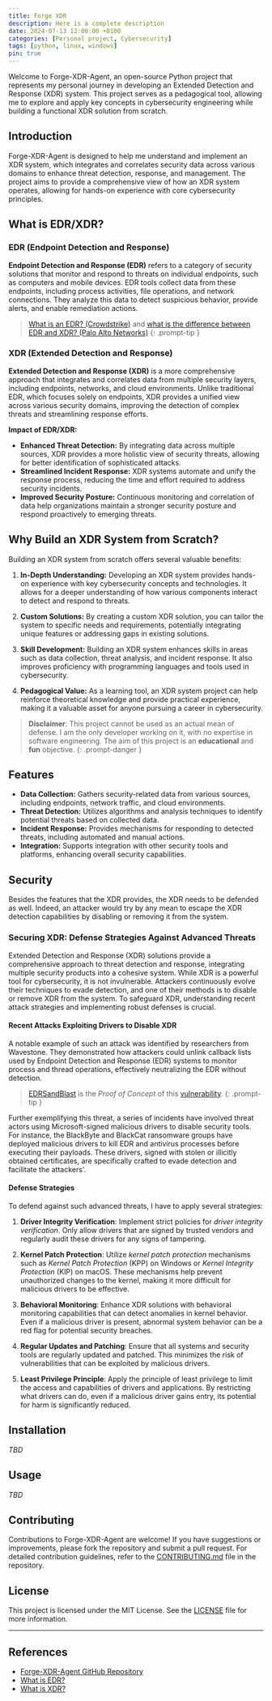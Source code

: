 ```yaml
---
title: Forge XDR
description: Here is a complete description
date: 2024-07-13 12:00:00 +0100
categories: [Personal project, Cybersecurity]
tags: [python, linux, windows]
pin: true
---
```


Welcome to Forge-XDR-Agent, an open-source Python project that represents my personal journey in developing an Extended Detection and Response (XDR) system. This project serves as a pedagogical tool, allowing me to explore and apply key concepts in cybersecurity engineering while building a functional XDR solution from scratch.

## Introduction

Forge-XDR-Agent is designed to help me understand and implement an XDR system, which integrates and correlates security data across various domains to enhance threat detection, response, and management. The project aims to provide a comprehensive view of how an XDR system operates, allowing for hands-on experience with core cybersecurity principles.

## What is EDR/XDR?

### EDR (Endpoint Detection and Response)

**Endpoint Detection and Response (EDR)** refers to a category of security solutions that monitor and respond to threats on individual endpoints, such as computers and mobile devices. EDR tools collect data from these endpoints, including process activities, file operations, and network connections. They analyze this data to detect suspicious behavior, provide alerts, and enable remediation actions.

> [What is an EDR? (Crowdstrike)](https://www.crowdstrike.com/epp-101/what-is-edr/) and [what is the difference between EDR and XDR? (Palo Alto Networks)](https://www.paloaltonetworks.com/cyberpedia/what-is-edr-vs-xdr)
{: .prompt-tip }

### XDR (Extended Detection and Response)

**Extended Detection and Response (XDR)** is a more comprehensive approach that integrates and correlates data from multiple security layers, including endpoints, networks, and cloud environments. Unlike traditional EDR, which focuses solely on endpoints, XDR provides a unified view across various security domains, improving the detection of complex threats and streamlining response efforts.

**Impact of EDR/XDR:**

- **Enhanced Threat Detection:** By integrating data across multiple sources, XDR provides a more holistic view of security threats, allowing for better identification of sophisticated attacks.
- **Streamlined Incident Response:** XDR systems automate and unify the response process, reducing the time and effort required to address security incidents.
- **Improved Security Posture:** Continuous monitoring and correlation of data help organizations maintain a stronger security posture and respond proactively to emerging threats.

## Why Build an XDR System from Scratch?

Building an XDR system from scratch offers several valuable benefits:

1. **In-Depth Understanding:** Developing an XDR system provides hands-on experience with key cybersecurity concepts and technologies. It allows for a deeper understanding of how various components interact to detect and respond to threats.

2. **Custom Solutions:** By creating a custom XDR solution, you can tailor the system to specific needs and requirements, potentially integrating unique features or addressing gaps in existing solutions.

3. **Skill Development:** Building an XDR system enhances skills in areas such as data collection, threat analysis, and incident response. It also improves proficiency with programming languages and tools used in cybersecurity.

4. **Pedagogical Value:** As a learning tool, an XDR system project can help reinforce theoretical knowledge and provide practical experience, making it a valuable asset for anyone pursuing a career in cybersecurity.

> **Disclaimer**: This project cannot be used as an actual mean of defense. I am the only developer working on it, with no expertise in software engineering. The aim of this project is an **educational** and **fun** objective.
{: .prompt-danger }


## Features

- **Data Collection:** Gathers security-related data from various sources, including endpoints, network traffic, and cloud environments.
- **Threat Detection:** Utilizes algorithms and analysis techniques to identify potential threats based on collected data.
- **Incident Response:** Provides mechanisms for responding to detected threats, including automated and manual actions.
- **Integration:** Supports integration with other security tools and platforms, enhancing overall security capabilities.

## Security

Besides the features that the XDR provides, the XDR needs to be defended as well.
Indeed, an attacker would try by any mean to escape the XDR detection capabilities by disabling or removing it from the system.

### Securing XDR: Defense Strategies Against Advanced Threats

Extended Detection and Response (XDR) solutions provide a comprehensive approach to threat detection and response, integrating multiple security products into a cohesive system. While XDR is a powerful tool for cybersecurity, it is not invulnerable. Attackers continuously evolve their techniques to evade detection, and one of their methods is to disable or remove XDR from the system. To safeguard XDR, understanding recent attack strategies and implementing robust defenses is crucial.

#### Recent Attacks Exploiting Drivers to Disable XDR

A notable example of such an attack was identified by researchers from Wavestone. They demonstrated how attackers could unlink callback lists used by Endpoint Detection and Response (EDR) systems to monitor process and thread operations, effectively neutralizing the EDR without detection.

> [EDRSandBlast](https://github.com/wavestone-cdt/EDRSandblast) is the *Proof of Concept* of this [vulnerability](https://nvd.nist.gov/vuln/detail/CVE-2019-16098).
{: .prompt-tip }

Further exemplifying this threat, a series of incidents have involved threat actors using Microsoft-signed malicious drivers to disable security tools. For instance, the BlackByte and BlackCat ransomware groups have deployed malicious drivers to kill EDR and antivirus processes before executing their payloads. These drivers, signed with stolen or illicitly obtained certificates, are specifically crafted to evade detection and facilitate the attackers'.

#### Defense Strategies

To defend against such advanced threats, I have to apply several strategies:

1. **Driver Integrity Verification**: Implement strict policies for *driver integrity verification*. Only allow drivers that are signed by trusted vendors and regularly audit these drivers for any signs of tampering.

2. **Kernel Patch Protection**: Utilize *kernel patch protection* mechanisms such as *Kernel Patch Protection* (KPP) on Windows or *Kernel Integrity Protection* (KIP) on macOS. These mechanisms help prevent unauthorized changes to the kernel, making it more difficult for malicious drivers to be effective.

3. **Behavioral Monitoring**: Enhance XDR solutions with behavioral monitoring capabilities that can detect anomalies in kernel behavior. Even if a malicious driver is present, abnormal system behavior can be a red flag for potential security breaches.

4. **Regular Updates and Patching**: Ensure that all systems and security tools are regularly updated and patched. This minimizes the risk of vulnerabilities that can be exploited by malicious drivers.

5. **Least Privilege Principle**: Apply the principle of least privilege to limit the access and capabilities of drivers and applications. By restricting what drivers can do, even if a malicious driver gains entry, its potential for harm is significantly reduced.


## Installation

_TBD_

## Usage

_TBD_

## Contributing

Contributions to Forge-XDR-Agent are welcome! If you have suggestions or improvements, please fork the repository and submit a pull request. For detailed contribution guidelines, refer to the [CONTRIBUTING.md](https://github.com/Constantin-Hentgen/Forge-XDR-Agent/blob/main/CONTRIBUTING.md) file in the repository.

## License

This project is licensed under the MIT License. See the [LICENSE](https://github.com/Constantin-Hentgen/Forge-XDR-Agent/blob/main/LICENSE) file for more information.

---

## References

- [Forge-XDR-Agent GitHub Repository](https://github.com/Constantin-Hentgen/Forge-XDR-Agent)
- [What is EDR?](https://www.crowdstrike.com/epp-101/what-is-edr/)
- [What is XDR?](https://www.paloaltonetworks.com/cyberpedia/what-is-xdr)
